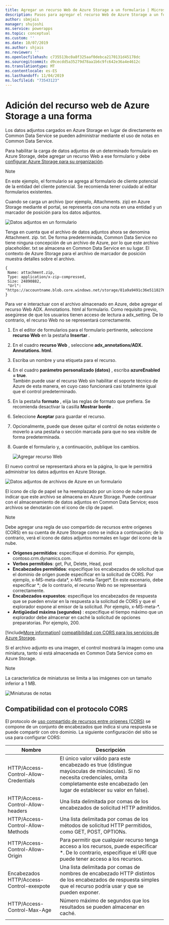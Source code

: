 ```yaml
---
title: Agregar un recurso Web de Azure Storage a un formulario | MicrosoftDocs
description: Pasos para agregar el recurso Web de Azure Storage a un formulario para habilitar la carga de datos adjuntos en Azure Storage.
author: sbmjais
manager: shujoshi
ms.service: powerapps
ms.topic: conceptual
ms.custom: ''
ms.date: 10/07/2019
ms.author: shjais
ms.reviewer: ''
ms.openlocfilehash: c735513bc0a8f325aaf0debca2170131d45178dc
ms.sourcegitcommit: d9cecdd5a35279d78aa1b6c9fc642e36a4e4612c
ms.translationtype: MT
ms.contentlocale: es-ES
ms.lasthandoff: 11/04/2019
ms.locfileid: "73543123"
---
```

# <a name="add-the-azure-storage-web-resource-to-a-form"></a>Adición del recurso web de Azure Storage a una forma

Los datos adjuntos cargados en Azure Storage en lugar de directamente en Common Data Service se pueden administrar mediante el uso de notas en Common Data Service.

Para habilitar la carga de datos adjuntos de un determinado formulario en Azure Storage, debe agregar un recurso Web a ese formulario y debe [configurar Azure Storage para su organización](enable-azure-storage.md).

> [!Note]
> En este ejemplo, el formulario se agrega al formulario de cliente potencial de la entidad del cliente potencial. Se recomienda tener cuidado al editar formularios existentes.

Cuando se carga un archivo (por ejemplo, Attachments. zip) en Azure Storage mediante el portal, se representa con una nota en una entidad y un marcador de posición para los datos adjuntos.

![Datos adjuntos en un formulario](media/notes-attachment-lead-form.png "Marcador de posición para los datos adjuntos en un formulario")

Tenga en cuenta que el archivo de datos adjuntos ahora se denomina Attachment. zip. txt. De forma predeterminada, Common Data Service no tiene ninguna concepción de un archivo de Azure, por lo que este archivo placeholder. txt se almacena en Common Data Service en su lugar. El contexto de Azure Storage para el archivo de marcador de posición muestra detalles sobre el archivo.
```
{
 Name: attachment.zip,
 Type: application/x-zip-compressed,
 Size: 24890882,
 "Url": "https://accountname.blob.core.windows.net/storage/81a9a9491c36e51182760026833bcf82/attachment.zip"
}
```

Para ver e interactuar con el archivo almacenado en Azure, debe agregar el recurso Web ADX. Annotations. html al formulario. Como requisito previo, asegúrese de que los usuarios tienen acceso de lectura a adx_setting. De lo contrario, el recurso Web no se representará correctamente.

1. En el editor de formularios para el formulario pertinente, seleccione **recurso Web** en la pestaña **Insertar** .

2. En el cuadro **recurso Web** , seleccione **adx_annotations/ADX. Annotations. html**.

3. Escriba un nombre y una etiqueta para el recurso.

4. En el cuadro **parámetro personalizado (datos)** , escriba **azureEnabled = true**. <br>También puede usar el recurso Web sin habilitar el soporte técnico de Azure de esta manera, en cuyo caso funcionará casi totalmente igual que el control predeterminado.</br>

5. En la pestaña **formato** , elija las reglas de formato que prefiera. Se recomienda desactivar la casilla **Mostrar borde** .

6. Seleccione **Aceptar** para guardar el recurso.

7. Opcionalmente, puede que desee quitar el control de notas existente o moverlo a una pestaña o sección marcada para que no sea visible de forma predeterminada.

8. Guarde el formulario y, a continuación, publique los cambios.

   ![Agregar recurso Web](media/add-web-resource.png "Agregar un recurso Web")

El nuevo control se representará ahora en la página, lo que le permitirá administrar los datos adjuntos en Azure Storage.

![Datos adjuntos de archivos de Azure en un formulario](media/azure-file-attachment-lead-form.png "Datos adjuntos de archivos de Azure en un formulario")

El icono de clip de papel se ha reemplazado por un icono de nube para indicar que este archivo se almacena en Azure Storage. Puede continuar con el almacenamiento de datos adjuntos en Common Data Service; esos archivos se denotarán con el icono de clip de papel.

> [!Note]
> Debe agregar una regla de uso compartido de recursos entre orígenes (CORS) en su cuenta de Azure Storage como se indica a continuación; de lo contrario, verá el icono de datos adjuntos normales en lugar del icono de la nube.
> - **Orígenes permitidos**: especifique el dominio. Por ejemplo, contoso.crm.dynamics.com.
> - **Verbos permitidos**: get, Put, Delete, Head, post
> - **Encabezados permitidos**: especifique los encabezados de solicitud que el dominio de origen puede especificar en la solicitud de CORS. Por ejemplo, x-MS-meta-data\*, x-MS-meta-Target\*. En este escenario, debe especificar *; de lo contrario, el recurso Web no se representará correctamente.
> - **Encabezados expuestos**: especifique los encabezados de respuesta que se pueden enviar en la respuesta a la solicitud de CORS y que el explorador expone al emisor de la solicitud. Por ejemplo, x-MS-meta-\*.
> - **Antigüedad máxima (segundos)** : especifique el tiempo máximo que un explorador debe almacenar en caché la solicitud de opciones preparatorias. Por ejemplo, 200.
> 
> [!include[More information](../../includes/proc-more-information.md)] [compatibilidad con CORS para los servicios de Azure Storage](https://docs.microsoft.com/rest/api/storageservices/cross-origin-resource-sharing--cors--support-for-the-azure-storage-services).

Si el archivo adjunto es una imagen, el control mostrará la imagen como una miniatura, tanto si está almacenada en Common Data Service como en Azure Storage.

> [!Note]
> La característica de miniaturas se limita a las imágenes con un tamaño inferior a 1 MB.

![Miniaturas de notas](media/notes-thumbnail.png "Miniaturas de notas")

## <a name="cors-protocol-support"></a>Compatibilidad con el protocolo CORS

El protocolo de [uso compartido de recursos entre orígenes (CORS)](https://www.w3.org/TR/cors/) se compone de un conjunto de encabezados que indica si una respuesta se puede compartir con otro dominio.
La siguiente configuración del sitio se usa para configurar CORS:

|                 Nombre                  |                                                                            Descripción                                                                            |
|---------------------------------------|-------------------------------------------------------------------------------------------------------------------------------------------------------------------|
| HTTP/Access-Control-Allow-Credentials | El único valor válido para este encabezado es true (distingue mayúsculas de minúsculas). Si no necesita credenciales, omita completamente este encabezado (en lugar de establecer su valor en false). |
|   HTTP/Access-Control-Allow-headers   |                                                   Una lista delimitada por comas de los encabezados de solicitud HTTP admitidos.                                                   |
|   HTTP/Access-Control-Allow-Methods   |                                      Una lista delimitada por comas de los métodos de solicitud HTTP permitidos, como GET, POST, OPTIONs.                                       |
|   HTTP/Access-Control-Allow-Origin    |                   Para permitir que cualquier recurso tenga acceso a los recursos, puede especificar \*. De lo contrario, especifique el URI que puede tener acceso a los recursos.                   |
|  Encabezados HTTP/Access-Control-exexpote   |                Una lista delimitada por comas de nombres de encabezado HTTP distintos de los encabezados de respuesta simples que el recurso podría usar y que se pueden exponer.                 |
|      HTTP/Access-Control-Max-Age      |                                                       Número máximo de segundos que los resultados se pueden almacenar en caché.                                                        |
|                                       |                                                                                                                                                                   |

